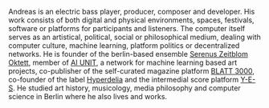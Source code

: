 Andreas is an electric bass player, producer, composer and developer. His work consists of both digital and physical environments, spaces, festivals, software or platforms for participants and listeners. The computer itself serves as an artistical, political, social or philosophical medium, dealing with computer culture, machine learning, platform politics or decentralized networks. He is founder of the berlin-based ensemble [Serenus Zeitblom Oktett](https://hyperdelia.bandcamp.com/album/erster-teil-zweiter-teil-dritter-teil), member of [AI UNIT](https://aiunit.org), a network for machine learning based art projects, co-publisher of the self-curated magazine platform [BLATT 3000](https://blatt3000.de), co-founder of the label [Hyperdelia](https://hyperdelia.com) and the intermedial score platform [Y-E-S](https://y-e-s.org). He studied art history, musicology, media philosophy and computer science in Berlin where he also lives and works.
